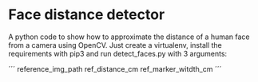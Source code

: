 # Face distance detector

A python code to show how to approximate the distance of a human face from a camera using OpenCV. 
Just create a virtualenv, install the requirements with pip3 and run detect_faces.py with 3 arguments:

´´´ reference_img_path ref_distance_cm ref_marker_witdth_cm ´´´ 